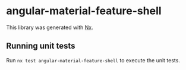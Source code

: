 # angular-material-feature-shell

This library was generated with [Nx](https://nx.dev).

## Running unit tests

Run `nx test angular-material-feature-shell` to execute the unit tests.

